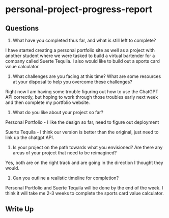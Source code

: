 # personal-project-progress-report

## Questions

1. What have you completed thus far, and what is still left to complete?

I have started creating a personal portfolio site as well as a project with another student where we were tasked to build a virtual bartender for a company called Suerte Tequila. I also would like to build out a sports card value calculator.

1. What challenges are you facing at this time? What are some resources at your disposal to help you overcome these challenges?

Right now I am having some trouble figuring out how to use the ChatGPT API correctly, but hoping to work through those troubles early next week and then complete my portfolio website.

1. What do you like about your project so far?

Personal Portfolio - I like the design so far, need to figure out deployment

Suerte Tequila - I think our version is better than the original, just need to link up the chatgpt API.

1. Is your project on the path towards what you envisioned? Are there any areas of your project that need to be reimagined?

Yes, both are on the right track and are going in the direction I thought they would.

1. Can you outline a realistic timeline for completion?

Personal Portfolio and Suerte Tequila will be done by the end of the week. I think it will take me 2-3 weeks to complete the sports card value calculator.

## Write Up

<!--- Personal project progress report write up goes here --->
